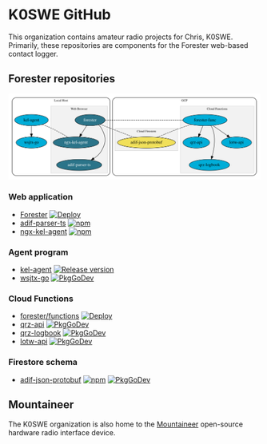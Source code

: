# K0SWE GitHub

This organization contains amateur radio projects for Chris, K0SWE. Primarily,
these repositories are components for the Forester web-based contact logger.

## Forester repositories

[![Architecture](architecture.svg)](architecture.svg)

### Web application

- [Forester](https://github.com/k0swe/forester)
  [![Deploy](https://github.com/k0swe/forester/actions/workflows/deploy.yml/badge.svg)](https://github.com/k0swe/forester/actions/workflows/deploy.yml)
- [adif-parser-ts](https://github.com/k0swe/adif-parser-ts)
  [![npm](https://badgen.net/npm/v/adif-parser-ts)](https://www.npmjs.com/package/adif-parser-ts)
- [ngx-kel-agent](https://github.com/k0swe/ngx-kel-agent)
  [![npm](https://badgen.net/npm/v/ngx-kel-agent)](https://www.npmjs.com/package/ngx-kel-agent)

### Agent program

- [kel-agent](https://github.com/k0swe/kel-agent)
  [![Release version](https://img.shields.io/github/v/release/k0swe/kel-agent)](https://github.com/k0swe/kel-agent/releases/latest)
- [wsjtx-go](https://github.com/k0swe/wsjtx-go)
  [![PkgGoDev](https://pkg.go.dev/badge/github.com/k0swe/wsjtx-go/v4)](https://pkg.go.dev/github.com/k0swe/wsjtx-go/v4)

### Cloud Functions

- [forester/functions](https://github.com/k0swe/forester/tree/main/functions)
  [![Deploy](https://github.com/k0swe/forester/actions/workflows/deploy.yml/badge.svg)](https://github.com/k0swe/forester/actions/workflows/deploy.yml)
- [qrz-api](https://github.com/k0swe/qrz-api)
  [![PkgGoDev](https://pkg.go.dev/badge/github.com/k0swe/qrz-api)](https://pkg.go.dev/github.com/k0swe/qrz-api)
- [qrz-logbook](https://github.com/k0swe/qrz-logbook)
  [![PkgGoDev](https://pkg.go.dev/badge/github.com/k0swe/qrz-logbook)](https://pkg.go.dev/github.com/k0swe/qrz-logbook)
- [lotw-api](https://github.com/k0swe/lotw-api)
  [![PkgGoDev](https://pkg.go.dev/badge/github.com/k0swe/lotw-qsl)](https://pkg.go.dev/github.com/k0swe/lotw-qsl)

### Firestore schema

- [adif-json-protobuf](https://github.com/k0swe/adif-json-protobuf)
  [![npm](https://badgen.net/npm/v/adif-pb)](https://www.npmjs.com/package/adif-pb)
  [![PkgGoDev](https://pkg.go.dev/badge/github.com/k0swe/adif-json-protobuf/go)](https://pkg.go.dev/github.com/k0swe/adif-json-protobuf/go)

## Mountaineer

The K0SWE organization is also home to the
[Mountaineer](https://github.com/k0swe/mountaineer) open-source hardware radio
interface device.
